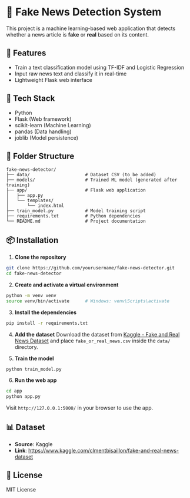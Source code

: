 # 📰 Fake News Detection System

This project is a machine learning-based web application that detects whether a news article is **fake** or **real** based on its content.

## 🚀 Features
- Train a text classification model using TF-IDF and Logistic Regression
- Input raw news text and classify it in real-time
- Lightweight Flask web interface

## 🧰 Tech Stack
- Python
- Flask (Web framework)
- scikit-learn (Machine Learning)
- pandas (Data handling)
- joblib (Model persistence)

## 📁 Folder Structure
```
fake-news-detector/
├── data/                     # Dataset CSV (to be added)
├── models/                   # Trained ML model (generated after training)
├── app/                      # Flask web application
│   ├── app.py
│   └── templates/
│       └── index.html
├── train_model.py            # Model training script
├── requirements.txt          # Python dependencies
└── README.md                 # Project documentation
```

## 📦 Installation
1. **Clone the repository**
```bash
git clone https://github.com/yourusername/fake-news-detector.git
cd fake-news-detector
```

2. **Create and activate a virtual environment**
```bash
python -m venv venv
source venv/bin/activate      # Windows: venv\Scripts\activate
```

3. **Install the dependencies**
```bash
pip install -r requirements.txt
```

4. **Add the dataset**
Download the dataset from [Kaggle - Fake and Real News Dataset](https://www.kaggle.com/clmentbisaillon/fake-and-real-news-dataset) and place `fake_or_real_news.csv` inside the `data/` directory.

5. **Train the model**
```bash
python train_model.py
```

6. **Run the web app**
```bash
cd app
python app.py
```

Visit `http://127.0.0.1:5000/` in your browser to use the app.

## 📊 Dataset
- **Source**: Kaggle
- **Link**: https://www.kaggle.com/clmentbisaillon/fake-and-real-news-dataset

## 📜 License
MIT License
